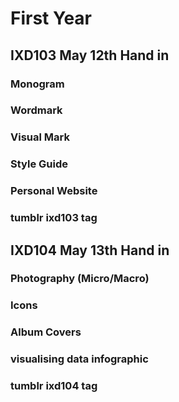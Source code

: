 First Year 
========================
IXD103 May 12th Hand in
-----------------------

### Monogram




### Wordmark




### Visual Mark




### Style Guide




### Personal Website




### tumblr ixd103 tag


IXD104 May 13th Hand in
-----------------------

### Photography (Micro/Macro)




### Icons 





### Album Covers





### visualising data infographic





### tumblr ixd104 tag